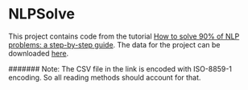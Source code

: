 # NLPSolve

This project contains code from the tutorial [How to solve 90% of NLP problems: a step-by-step guide](https://blog.insightdatascience.com/how-to-solve-90-of-nlp-problems-a-step-by-step-guide-fda605278e4e).
The data for the project can be downloaded [here](https://www.crowdflower.com/wp-content/uploads/2016/03/socialmedia-disaster-tweets-DFE.csv).

####### Note: The CSV file in the link is encoded with ISO-8859-1 encoding. So all reading methods should account for that.
